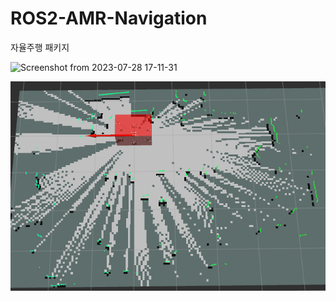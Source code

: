 # ROS2-AMR-Navigation

자율주행 패키지

![Screenshot from 2023-07-28 17-11-31](https://github.com/ROS2Novice/ROS2-AMR-Navigation/assets/154579594/1752a64b-d095-40ea-bfc3-38c24a59f2c8)

<img src="doc/Screenshot from 2023-07-28 17-11-31.png"> 
